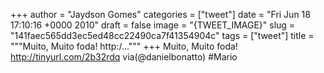 
+++
author = "Jaydson Gomes"
categories = ["tweet"]
date = "Fri Jun 18 17:10:16 +0000 2010"
draft = false
image = "{TWEET_IMAGE}"
slug = "141faec565dd3ec5ed48cc22490ca7f41354904c"
tags = ["tweet"]
title = """Muito, Muito foda! http:/..."""
+++
Muito, Muito foda! http://tinyurl.com/2b32rdq via(@danielbonatto) #Mario
